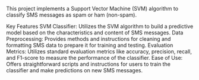 This project implements a Support Vector Machine (SVM) algorithm to classify SMS messages as spam or ham (non-spam).

Key Features
SVM Classifier: Utilizes the SVM algorithm to build a predictive model based on the characteristics and content of SMS messages.
Data Preprocessing: Provides methods and instructions for cleaning and formatting SMS data to prepare it for training and testing.
Evaluation Metrics: Utilizes standard evaluation metrics like accuracy, precision, recall, and F1-score to measure the performance of the classifier.
Ease of Use: Offers straightforward scripts and instructions for users to train the classifier and make predictions on new SMS messages.
